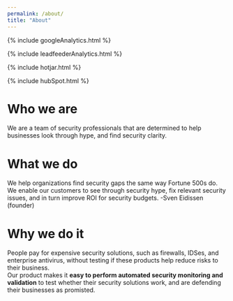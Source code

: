 ```yaml
---
permalink: /about/
title: "About"
---
```

<!-- Google analytics -->
{% include googleAnalytics.html %}
<!-- Leadfeeder analytics -->
{% include leadfeederAnalytics.html %}
<!-- Hotjar analytics -->
{% include hotjar.html %}
<!-- Hub Spot analytics -->
{% include hubSpot.html %}

# Who we are
We are a team of security professionals that are determined to help businesses look through hype, and find security clarity.

# What we do
We help organizations find security gaps the same way Fortune 500s do.  
We enable our customers to see through security hype, fix relevant security issues, and in turn improve ROI for security budgets. -Sven Eidissen (founder)

# Why we do it
People pay for expensive security solutions, such as firewalls, IDSes, and enterprise antivirus, without testing if these products help reduce risks to their business.  
Our product makes it **easy to perform automated security monitoring and validation** to test whether their security solutions work, and are defending their businesses as promisted.
